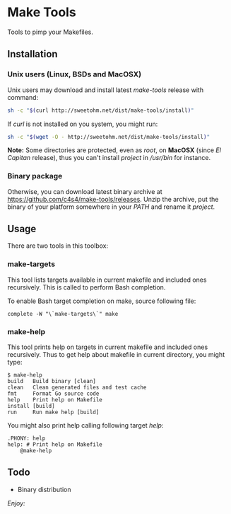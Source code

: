 # Make Tools

Tools to pimp your Makefiles.

## Installation

### Unix users (Linux, BSDs and MacOSX)

Unix users may download and install latest *make-tools* release with command:

```bash
sh -c "$(curl http://sweetohm.net/dist/make-tools/install)"
```

If *curl* is not installed on you system, you might run:

```bash
sh -c "$(wget -O - http://sweetohm.net/dist/make-tools/install)"
```

**Note:** Some directories are protected, even as *root*, on **MacOSX** (since *El Capitan* release), thus you can't install *project* in */usr/bin* for instance.

### Binary package

Otherwise, you can download latest binary archive at <https://github.com/c4s4/make-tools/releases>. Unzip the archive, put the binary of your platform somewhere in your *PATH* and rename it *project*.

## Usage

There are two tools in this toolbox:

### make-targets

This tool lists targets available in current makefile and included ones recursively. This is called to perform Bash completion.

To enable Bash target completion on make, source following file:

```
complete -W "\`make-targets\`" make
```

### make-help

This tool prints help on targets in current makefile and included ones recursively. Thus to get help about makefile in current directory, you might type:

```
$ make-help
build   Build binary [clean]
clean   Clean generated files and test cache
fmt     Format Go source code
help    Print help on Makefile
install [build]
run     Run make help [build]
```

You might also print help calling following target *help*:

```
.PHONY: help
help: # Print help on Makefile
	@make-help
```

## Todo

- Binary distribution

*Enjoy:*
